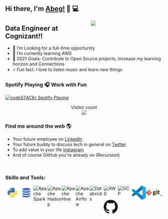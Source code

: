 ## Hi there, I'm [Abeg!](https://abegportfolio.netlify.app//) 👋 💻
<img align='right' src="https://media.giphy.com/media/3o7qE1YN7aBOFPRw8E/giphy.gif" width="230">

## Data Engineer at Cognizant!!

- 🔭 I’m Looking for a full-time opportunity
- 🌱 I’m currently learning AWS
- 🥅 2021 Goals: Contribute to Open Source projects, increase my learning horizon and Connections 
- ⚡ Fun fact: I love to listen music and learn new things

### Spotify Playing 🎧 Work with Fun

[<img src="https://scannables.scdn.co/uri/plain/png/000000/white/640/spotify:playlist:0qtAGoh3i4qOdw0pKaFjMz" alt="codeSTACKr Spotify Playing" width="350" />](https://open.spotify.com/user/swyqyimdc12jajde4vpwd2x1b)

<p align="center"> 
  Visitor count<br>
  <img src="https://profile-counter.glitch.me/abegpatel/count.svg" />
</p>

### Find me around the web 🌎

- Your future employee on [LinkedIn](https://www.linkedin.com/in/abeg-patel-64129a1b7/)
- Your future buddy to discuss tech in general on [Twitter](https://twitter.com/AbegPatel)
- To add value in your life [Instagram](https://www.instagram.com/im_jhonrabbit/)
- And of course GitHub you're already on (Recursion)
<br />

### Skills and Tools:
<img align="left" alt="Python" width="45px" src="https://raw.githubusercontent.com/github/explore/80688e429a7d4ef2fca1e82350fe8e3517d3494d/topics/python/python.png" />
<img align="left" alt="SQL" width="45px" src="https://raw.githubusercontent.com/github/explore/80688e429a7d4ef2fca1e82350fe8e3517d3494d/topics/sql/sql.png" />
<img align="left" alt="Apache Spark" width="45px" src="https://encrypted-tbn0.gstatic.com/images?q=tbn:ANd9GcSVrm0K6HN7eN7Y7H_kjzvNyV2hlW-x7Uh-D-XvM9VwYqjjsKzk0plWvxywXBBFdxvYhrc&usqp=CAU" />
<img align="left" alt="Apache Hadoop" width="45px" src="https://www.google.com/imgres?imgurl=https%3A%2F%2Fwww.how2shout.com%2Fwp-content%2Fuploads%2F2018%2F04%2Fhadoop-HDFS-commands-list.jpg&tbnid=kza4dIPuyURg6M&vet=12ahUKEwjnwsf8_vOEAxUQpWMGHVntBGcQMygUegUIARCYAQ..i&imgrefurl=https%3A%2F%2Fwww.how2shout.com%2Ftools%2Flist-top-hadoop-dfs-commands-big-data.html&docid=F4sQLeczRcekUM&w=437&h=236&q=hadoop%2Fdfs&ved=2ahUKEwjnwsf8_vOEAxUQpWMGHVntBGcQMygUegUIARCYAQ" />
<img align="left" alt="Apache Hive" width="45px" src="https://www.google.com/imgres?imgurl=https%3A%2F%2Fupload.wikimedia.org%2Fwikipedia%2Fcommons%2Fthumb%2Fb%2Fbb%2FApache_Hive_logo.svg%2F1200px-Apache_Hive_logo.svg.png&tbnid=S2eCkw9pyosNFM&vet=12ahUKEwj1hYSM__OEAxVE3jgGHcwlCWIQMygAegQIARBx..i&imgrefurl=https%3A%2F%2Fen.wikipedia.org%2Fwiki%2FApache_Hive&docid=IlGtIYNeIGAtTM&w=1200&h=1080&q=apache%20hive&ved=2ahUKEwj1hYSM__OEAxVE3jgGHcwlCWIQMygAegQIARBx" />
<img align="left" alt="Apache Airflow" width="45px" src="https://www.google.com/imgres?imgurl=https%3A%2F%2Fupload.wikimedia.org%2Fwikipedia%2Fcommons%2Fd%2Fde%2FAirflowLogo.png&tbnid=MtZ48qfwkkd-kM&vet=12ahUKEwiw7ZGW__OEAxWGzjgGHTRBBzoQMygAegQIARBx..i&imgrefurl=https%3A%2F%2Fen.wikipedia.org%2Fwiki%2FApache_Airflow&docid=JbMMlGTqPRNx3M&w=1812&h=700&q=apache%20airflow&ved=2ahUKEwiw7ZGW__OEAxWGzjgGHTRBBzoQMygAegQIARBx" />
<img align="left" alt="Databricks" width="45px" src="https://www.google.com/imgres?imgurl=https%3A%2F%2Fcdn.cookielaw.org%2Flogos%2F29b588c5-ce77-40e2-8f89-41c4fa03c155%2Fbc546ffe-d1b7-43af-9c0b-9fcf4b9f6e58%2F1e538bec-8640-4ae9-a0ca-44240b0c1a20%2Fdatabricks-logo.png&tbnid=k4NTQio9jk5lsM&vet=12ahUKEwjFqcOg__OEAxWjh2MGHZ2zAzgQMygCegQIARB1..i&imgrefurl=https%3A%2F%2Fwww.databricks.com%2F&docid=2U01SKpgwl6FOM&w=1420&h=224&q=databricks&ved=2ahUKEwjFqcOg__OEAxWjh2MGHZ2zAzgQMygCegQIARB1" />
<img align="left" alt="AWS" width="45px" src="https://www.google.com/url?sa=i&url=https%3A%2F%2Fwww.intersystems.com%2Fcloud-partners%2Faws%2F&psig=AOvVaw1uniQXfkNAECySqoUw9cLi&ust=1710513995327000&source=images&cd=vfe&opi=89978449&ved=0CBMQjRxqFwoTCJiehJbc8oQDFQAAAAAdAAAAABAE" />
<img align="left" alt="GCP" width="45px" src="https://www.google.com/imgres?imgurl=https%3A%2F%2Fstatic1.anpoimages.com%2Fwordpress%2Fwp-content%2Fuploads%2F2023%2F06%2Fgoogle-cloud-platform-app-logos.jpg&tbnid=nMRuV2vUVoPOxM&vet=12ahUKEwik1rnB__OEAxWGxjgGHdJlDSEQMygNegUIARCLAQ..i&imgrefurl=https%3A%2F%2Fwww.androidpolice.com%2Fgoogle-cloud-platform-guide%2F&docid=juzgyjGK9pioNM&w=3840&h=1631&q=GCP&ved=2ahUKEwik1rnB__OEAxWGxjgGHdJlDSEQMygNegUIARCLAQ" />

<img align="left" alt="Visual Studio Code" width="45px" src="https://raw.githubusercontent.com/github/explore/80688e429a7d4ef2fca1e82350fe8e3517d3494d/topics/visual-studio-code/visual-studio-code.png" />
<img align="left" alt="Git" width="45px" src="https://raw.githubusercontent.com/github/explore/80688e429a7d4ef2fca1e82350fe8e3517d3494d/topics/git/git.png" />
<img align="left" alt="GitHub" width="45px" src="https://raw.githubusercontent.com/github/explore/78df643247d429f6cc873026c0622819ad797942/topics/github/github.png" />


<br />

---

